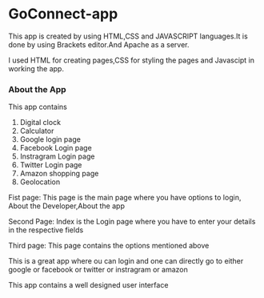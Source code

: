 # GoConnect-app
<p>This app is created by using HTML,CSS and JAVASCRIPT languages.It is done by using Brackets editor.And Apache as a server.</p>
    <p>I used HTML for creating pages,CSS for styling the pages and Javascipt in working the app.</p>
<h3>About the App</h3>
		This app contains <ol><li>Digital clock</li>
	<li>Calculator</li>
	<li>Google login page</li>
	<li>Facebook Login page</li>
	<li>Instragram Login page</li>
	<li>Twitter Login page</li>
	<li>Amazon shopping page</li>
	<li>Geolocation</li></ol>
	<p>Fist page: This page is the main page where you have options to login, About the Developer,About the app</p>
	<p>Second Page: Index is the Login page where you have to enter your details in the respective fields</p>
	<p>Third page: This page contains the options mentioned above</p>
	<p>   This is a great app where ou can login and one can directly go to either google or facebook or twitter or instragram or amazon</p>
	<p>  This app contains a well designed user interface</p>
